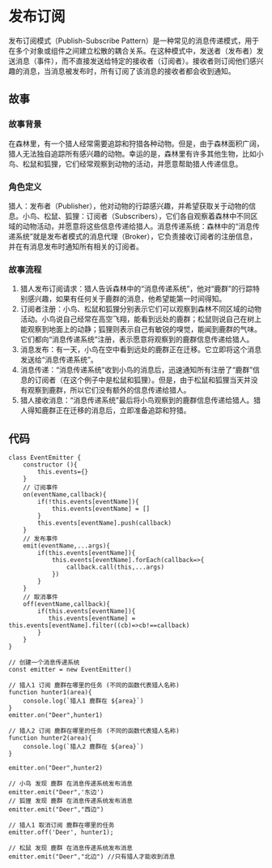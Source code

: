 <script setup>

// class EventEmitter {
//     constructor (){
//         this.events={}
//     }

//     on(eventName,callback){
//         if(!this.events[eventName]){
//             this.events[eventName] = []
//         }
//         this.events[eventName].push(callback)
//     }

//     emit(eventName,...args){
//         if(this.events[eventName]){
//             this.events[eventName].forEach(callback=>{
//                 callback.call(this,...args)
//             })
//         }
//     }
//     off(eventName,callback){
//         if(this.events[eventName]){
//            this.events[eventName] =  this.events[eventName].filter((cb)=>cb!==callback)
//         }
//     }
// }

// // 创建一个消息传递系统
// const emitter = new EventEmitter()

// // 猎人1 订阅 鹿群在哪里的任务 (不同的函数代表猎人名称)
// function hunter1(area){
//     console.log(`猎人1 鹿群在 ${area}`)
// }
// emitter.on("Deer",hunter1)

// // 猎人2 订阅 鹿群在哪里的任务 (不同的函数代表猎人名称)
// function hunter2(area){
//     console.log(`猎人2 鹿群在 ${area}`)
// }

// emitter.on("Deer",hunter2)



// // 小鸟 发现 鹿群 在消息传递系统发布消息
// emitter.emit("Deer",'东边')
// // 狐狸 发现 鹿群 在消息传递系统发布消息
// emitter.emit("Deer","西边")

// // 猎人1 取消订阅 鹿群在哪里的任务 
// emitter.off('Deer', hunter1); 

// // 松鼠 发现 鹿群 在消息传递系统发布消息
// emitter.emit("Deer","北边") //只有猎人才能收到消息


</script>

# 发布订阅

发布订阅模式（Publish-Subscribe Pattern）是一种常见的消息传递模式，用于在多个对象或组件之间建立松散的耦合关系。在这种模式中，发送者（发布者）发送消息（事件），而不直接发送给特定的接收者（订阅者）。接收者则订阅他们感兴趣的消息，当消息被发布时，所有订阅了该消息的接收者都会收到通知。

## 故事

### 故事背景

在森林里，有一个猎人经常需要追踪和狩猎各种动物。但是，由于森林面积广阔，猎人无法独自追踪所有感兴趣的动物。幸运的是，森林里有许多其他生物，比如小鸟、松鼠和狐狸，它们经常观察到动物的活动，并愿意帮助猎人传递信息。

### 角色定义

猎人：发布者（Publisher），他对动物的行踪感兴趣，并希望获取关于动物的信息。小鸟、松鼠、狐狸：订阅者（Subscribers），它们各自观察着森林中不同区域的动物活动，并愿意将这些信息传递给猎人。消息传递系统：森林中的“消息传递系统”就是发布者模式的消息代理（Broker），它负责接收订阅者的注册信息，并在有消息发布时通知所有相关的订阅者。

### 故事流程

1. 猎人发布订阅请求：猎人告诉森林中的“消息传递系统”，他对“鹿群”的行踪特别感兴趣，如果有任何关于鹿群的消息，他希望能第一时间得知。
2. 订阅者注册：小鸟、松鼠和狐狸分别表示它们可以观察到森林不同区域的动物活动。小鸟说自己经常在高空飞翔，能看到远处的鹿群；松鼠则说自己在树上能观察到地面上的动静；狐狸则表示自己有敏锐的嗅觉，能闻到鹿群的气味。它们都向“消息传递系统”注册，表示愿意将观察到的鹿群信息传递给猎人。
3. 消息发布：有一天，小鸟在空中看到远处的鹿群正在迁移。它立即将这个消息发送给“消息传递系统”。
4. 消息传递：“消息传递系统”收到小鸟的消息后，迅速通知所有注册了“鹿群”信息的订阅者（在这个例子中是松鼠和狐狸）。但是，由于松鼠和狐狸当天并没有观察到鹿群，所以它们没有额外的信息传递给猎人。
5. 猎人接收消息：“消息传递系统”最后将小鸟观察到的鹿群信息传递给猎人。猎人得知鹿群正在迁移的消息后，立即准备追踪和狩猎。

## 代码

```
class EventEmitter {
    constructor (){
        this.events={}
    }
    // 订阅事件
    on(eventName,callback){
        if(!this.events[eventName]){
            this.events[eventName] = []
        }
        this.events[eventName].push(callback)
    }
    // 发布事件
    emit(eventName,...args){
        if(this.events[eventName]){
            this.events[eventName].forEach(callback=>{
                callback.call(this,...args)
            })
        }
    }
    // 取消事件
    off(eventName,callback){
        if(this.events[eventName]){
           this.events[eventName] =  this.events[eventName].filter((cb)=>cb!==callback)
        }
    }
}

// 创建一个消息传递系统
const emitter = new EventEmitter()

// 猎人1 订阅 鹿群在哪里的任务 (不同的函数代表猎人名称)
function hunter1(area){
    console.log(`猎人1 鹿群在 ${area}`)
}
emitter.on("Deer",hunter1)

// 猎人2 订阅 鹿群在哪里的任务 (不同的函数代表猎人名称)
function hunter2(area){
    console.log(`猎人2 鹿群在 ${area}`)
}

emitter.on("Deer",hunter2)

// 小鸟 发现 鹿群 在消息传递系统发布消息
emitter.emit("Deer",'东边')
// 狐狸 发现 鹿群 在消息传递系统发布消息
emitter.emit("Deer","西边")

// 猎人1 取消订阅 鹿群在哪里的任务
emitter.off('Deer', hunter1);

// 松鼠 发现 鹿群 在消息传递系统发布消息
emitter.emit("Deer","北边") //只有猎人才能收到消息
```
